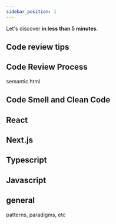 ```yaml
---
sidebar_position: 1
---
```


Let's discover **in less than 5 minutes**.



## Code review tips



## Code Review Process

semantic html

## Code Smell and Clean Code

## React

## Next.js

## Typescript

## Javascript

## general
patterns, paradigms, etc
